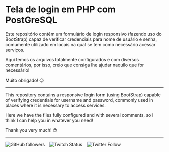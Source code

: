 # Tela de login em PHP com PostGreSQL

Este repositório contém um formulário de login responsivo (fazendo uso do BootStrap) capaz de verificar credenciais para nome de usuário e senha, comumente utilizado em locais na qual se tem como necessário acessar serviços.

Aqui temos os arquivos totalmente configurados e com diversos comentários, por isso, creio que consiga lhe ajudar naquilo que for necessário!

Muito obrigado! 😉

---

This repository contains a responsive login form (using BootStrap) capable of verifying credentials for username and password, commonly used in places where it is necessary to access services.

Here we have the files fully configured and with several comments, so I think I can help you in whatever you need!

Thank you very much! 😉

---

<img alt="GitHub followers" src="https://img.shields.io/github/followers/gutoso?style=social"> ⠀<img alt="Twitch Status" src="https://img.shields.io/twitch/status/holly1v4?style=social"> ⠀<img alt="Twitter Follow" src="https://img.shields.io/twitter/follow/gutolanjoni?style=social">

